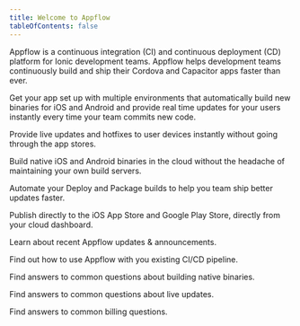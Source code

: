 ```yaml
---
title: Welcome to Appflow
tableOfContents: false
---
```


Appflow is a continuous integration (CI) and continuous deployment (CD) platform
for Ionic development teams. Appflow helps development teams continuously build and ship
their Cordova and Capacitor apps faster than ever.

<docs-cards class="static-width">
  <docs-card header="Quickstart" href="/docs/appflow/quickstart/connect" img="/docs/assets/icons/guide-quickstart.png">
    <p>Get your app set up with multiple environments that automatically build new binaries for
    iOS and Android and provide real time updates for your users instantly every time your team commits
    new code.</p>
  </docs-card>

  <docs-card header="Deploy" href="/docs/appflow/deploy/intro" icon="/docs/assets/icons/guide-deploy-icon.png">
    <p>Provide live updates and hotfixes to user devices instantly without going through the app stores.</p>
  </docs-card>

  <docs-card header="Package" href="/docs/appflow/package/intro" icon="/docs/assets/icons/guide-package-icon.png">
    <p>Build native iOS and Android binaries in the cloud without the headache of maintaining your own build servers.</p>
  </docs-card>

  <docs-card header="Automate" href="/docs/appflow/automation/intro" icon="/docs/assets/icons/guide-automate-icon.png">
    <p>Automate your Deploy and Package builds to help you team ship better updates faster.</p>
  </docs-card>

   <docs-card header="Deploy to App Stores" href="/docs/appflow/destinations/intro" icon="/docs/assets/icons/guide-quickstart-icon.png">
    <p>Publish directly to the iOS App Store and Google Play Store, directly from your cloud dashboard.</p>
  </docs-card>

  <docs-card header="News & Updates" href="https://ionic.zendesk.com/hc/en-us/categories/360000410554-Announcements" icon="/docs/assets/icons/guide-news-icon.png">
    <p>Learn about recent Appflow updates & announcements.</p>
  </docs-card>

  <docs-card header="Jenkins, GitHub Actions, & GitLab CI" href="/docs/appflow/cookbook/integrate-ci" icon="/docs/assets/icons/guide-faq-icon.png">
    <p>Find out how to use Appflow with you existing CI/CD pipeline.</p>
  </docs-card>

  <docs-card header="Package FAQ" href="https://ionic.zendesk.com/hc/en-us/categories/360000410494-Package" icon="/docs/assets/icons/guide-faq-icon.png">
    <p>Find answers to common questions about building native binaries.</p>
  </docs-card>

  <docs-card header="Deploy FAQ" href="https://ionic.zendesk.com/hc/en-us/categories/360000409113-Deploy" icon="/docs/assets/icons/guide-faq-icon.png">
    <p>Find answers to common questions about live updates.</p>
  </docs-card>

  <docs-card header="Billing FAQ" href="https://ionic.zendesk.com/hc/en-us/categories/360000410574-Billing-Support" icon="/docs/assets/icons/guide-faq-icon.png">
    <p>Find answers to common billing questions.</p>
  </docs-card>
</docs-cards>
